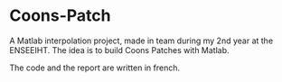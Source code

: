 # Coons-Patch
A Matlab interpolation project, made in team during my 2nd year at the ENSEEIHT.
The idea is to build Coons Patches with Matlab.

The code and the report are written in french.
